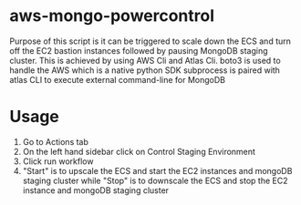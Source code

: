 # aws-mongo-powercontrol
Purpose of this script is it can be triggered to scale down the ECS and turn off the EC2 bastion instances followed by pausing MongoDB staging cluster.
This is achieved by using AWS Cli and Atlas Cli.
boto3 is used to handle the AWS which is a native python SDK 
subprocess is paired with atlas CLI to execute external command-line for MongoDB


# Usage
1. Go to Actions tab
2. On the left hand sidebar click on Control Staging Environment
3. Click run workflow
4. "Start" is to upscale the ECS and start the EC2 instances and mongoDB staging cluster while "Stop" is to downscale the ECS and stop the EC2 instance and mongoDB staging cluster
